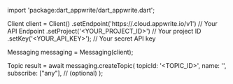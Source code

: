 import 'package:dart_appwrite/dart_appwrite.dart';

Client client = Client()
    .setEndpoint('https://<REGION>.cloud.appwrite.io/v1') // Your API Endpoint
    .setProject('<YOUR_PROJECT_ID>') // Your project ID
    .setKey('<YOUR_API_KEY>'); // Your secret API key

Messaging messaging = Messaging(client);

Topic result = await messaging.createTopic(
    topicId: '<TOPIC_ID>',
    name: '<NAME>',
    subscribe: ["any"], // (optional)
);
